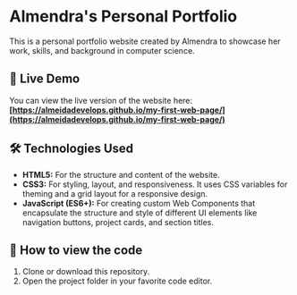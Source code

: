 # Almendra's Personal Portfolio

This is a personal portfolio website created by Almendra to showcase her work, skills, and background in computer science.

## 🚀 Live Demo

You can view the live version of the website here:
**[https://almeidadevelops.github.io/my-first-web-page/](https://almeidadevelops.github.io/my-first-web-page/)**

## 🛠️ Technologies Used

*   **HTML5:** For the structure and content of the website.
*   **CSS3:** For styling, layout, and responsiveness. It uses CSS variables for theming and a grid layout for a responsive design.
*   **JavaScript (ES6+):** For creating custom Web Components that encapsulate the structure and style of different UI elements like navigation buttons, project cards, and section titles.

## 📂 How to view the code

1.  Clone or download this repository.
2.  Open the project folder in your favorite code editor.
